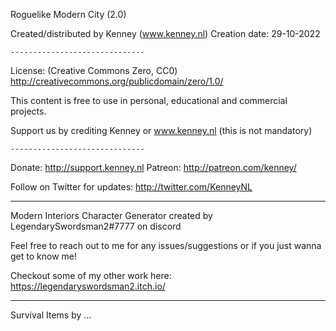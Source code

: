 Roguelike Modern City (2.0)

Created/distributed by Kenney (www.kenney.nl)
Creation date: 29-10-2022

    ------------------------------

License: (Creative Commons Zero, CC0)
http://creativecommons.org/publicdomain/zero/1.0/

This content is free to use in personal, educational and commercial projects.

Support us by crediting Kenney or www.kenney.nl (this is not mandatory)

    ------------------------------

Donate:   http://support.kenney.nl
Patreon:  http://patreon.com/kenney/

Follow on Twitter for updates:
http://twitter.com/KenneyNL

---

Modern Interiors Character Generator created by LegendarySwordsman2#7777 on discord

Feel free to reach out to me for any issues/suggestions or if you just wanna get to know me!

Checkout some of my other work here: https://legendaryswordsman2.itch.io/

---

Survival Items by ...
